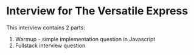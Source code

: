 # Interview for The Versatile Express

This interview contains 2 parts:

1) Warmup - simple implementation question in Javascript
2) Fullstack interview question
